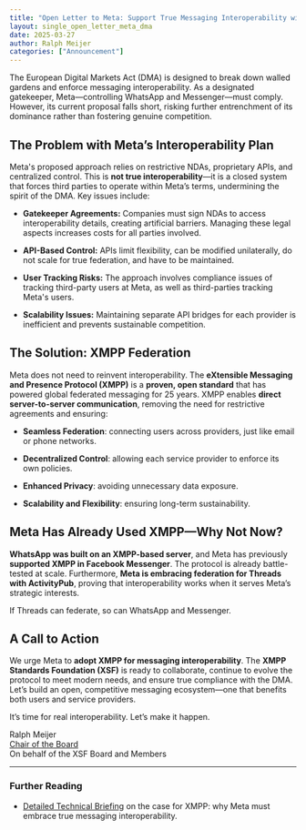 ```yaml
---
title: "Open Letter to Meta: Support True Messaging Interoperability with XMPP"
layout: single_open_letter_meta_dma
date: 2025-03-27
author: Ralph Meijer
categories: ["Announcement"]
---
```


The European Digital Markets Act (DMA) is designed to break down walled gardens and enforce messaging interoperability. As a designated gatekeeper, Meta—controlling WhatsApp and Messenger—must comply. However, its current proposal falls short, risking further entrenchment of its dominance rather than fostering genuine competition.

## The Problem with Meta’s Interoperability Plan

Meta's proposed approach relies on restrictive NDAs, proprietary APIs, and centralized control. This is **not true interoperability**—it is a closed system that forces third parties to operate within Meta’s terms, undermining the spirit of the DMA. Key issues include:

- **Gatekeeper Agreements:** Companies must sign NDAs to access interoperability details, creating artificial barriers. Managing these legal aspects increases costs for all parties involved.

- **API-Based Control:** APIs limit flexibility, can be modified unilaterally, do not scale for true federation, and have to be maintained.

- **User Tracking Risks:** The approach involves compliance issues of tracking third-party users at Meta, as well as third-parties tracking Meta's users.

- **Scalability Issues:** Maintaining separate API bridges for each provider is inefficient and prevents sustainable competition.

## The Solution: XMPP Federation

Meta does not need to reinvent interoperability. The **eXtensible Messaging and Presence Protocol (XMPP)** is a **proven, open standard** that has powered global federated messaging for 25 years. XMPP enables **direct server-to-server communication**, removing the need for restrictive agreements and ensuring:

- **Seamless Federation**: connecting users across providers, just like email or phone networks.

- **Decentralized Control**: allowing each service provider to enforce its own policies.

- **Enhanced Privacy**: avoiding unnecessary data exposure.

- **Scalability and Flexibility**: ensuring long-term sustainability.

## Meta Has Already Used XMPP—Why Not Now?

**WhatsApp was built on an XMPP-based server**, and Meta has previously **supported XMPP in Facebook Messenger**. The protocol is already battle-tested at scale. Furthermore, **Meta is embracing federation for Threads with ActivityPub**, proving that interoperability works when it serves Meta’s strategic interests.

If Threads can federate, so can WhatsApp and Messenger.

## A Call to Action

We urge Meta to **adopt XMPP for messaging interoperability**. The **XMPP Standards Foundation (XSF)** is ready to collaborate, continue to evolve the protocol to meet modern needs, and ensure true compliance with the DMA. Let’s build an open, competitive messaging ecosystem—one that benefits both users and service providers.

It’s time for real interoperability. Let’s make it happen.

Ralph Meijer  
[Chair of the Board](/about/xsf/people#chair)  
On behalf of the XSF Board and Members

***

### Further Reading

- [Detailed Technical Briefing](technical-briefing) on the case for XMPP: why Meta must embrace true messaging interoperability.
